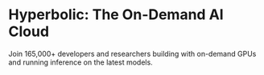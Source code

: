 # Hyperbolic: The On-Demand AI Cloud

Join 165,000+ developers and researchers building with on-demand GPUs and running inference on the latest models.
